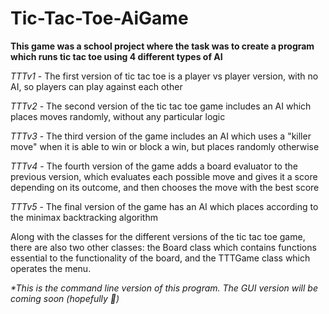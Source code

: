 # Tic-Tac-Toe-AiGame

**This game was a school project where the task was to create a program which runs tic tac toe using 4 different types of AI**

*TTTv1* - The first version of tic tac toe is a player vs player version, with no AI, so players can play against each other

*TTTv2* - The second version of the tic tac toe game includes an AI which places moves randomly, without any particular logic

*TTTv3* - The third version of the game includes an AI which uses a "killer move" when it is able to win or block a win, but places randomly otherwise

*TTTv4* - The fourth version of the game adds a board evaluator to the previous version, which evaluates each possible move and gives it a score depending on its outcome, and then chooses the move with the best score

*TTTv5* - The final version of the game has an AI which places according to the minimax backtracking algorithm

Along with the classes for the different versions of the tic tac toe game, there are also two other classes: the Board class which contains functions essential to the functionality of the board,
and the TTTGame class which operates the menu.

_*This is the command line version of this program. The GUI version will be coming soon (hopefully 🤞)_
